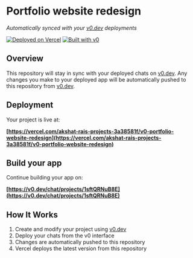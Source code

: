 # Portfolio website redesign

*Automatically synced with your [v0.dev](https://v0.dev) deployments*

[![Deployed on Vercel](https://img.shields.io/badge/Deployed%20on-Vercel-black?style=for-the-badge&logo=vercel)](https://vercel.com/akshat-rais-projects-3a38581f/v0-portfolio-website-redesign)
[![Built with v0](https://img.shields.io/badge/Built%20with-v0.dev-black?style=for-the-badge)](https://v0.dev/chat/projects/1sftQRNuB8E)

## Overview

This repository will stay in sync with your deployed chats on [v0.dev](https://v0.dev).
Any changes you make to your deployed app will be automatically pushed to this repository from [v0.dev](https://v0.dev).

## Deployment

Your project is live at:

**[https://vercel.com/akshat-rais-projects-3a38581f/v0-portfolio-website-redesign](https://vercel.com/akshat-rais-projects-3a38581f/v0-portfolio-website-redesign)**

## Build your app

Continue building your app on:

**[https://v0.dev/chat/projects/1sftQRNuB8E](https://v0.dev/chat/projects/1sftQRNuB8E)**

## How It Works

1. Create and modify your project using [v0.dev](https://v0.dev)
2. Deploy your chats from the v0 interface
3. Changes are automatically pushed to this repository
4. Vercel deploys the latest version from this repository